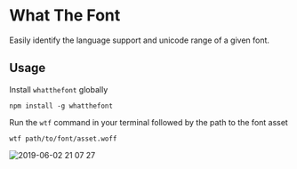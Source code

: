 # What The Font

Easily identify the language support and unicode range of a given font.

## Usage

Install `whatthefont` globally

```
npm install -g whatthefont
```

Run the `wtf` command in your terminal followed by the path to the font asset

```
wtf path/to/font/asset.woff
```

![2019-06-02 21 07 27](https://user-images.githubusercontent.com/32409546/58775949-04d53a80-857d-11e9-8886-026bfe6ab449.gif)

